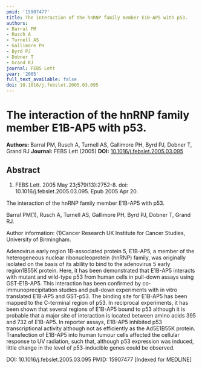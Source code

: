 ```yaml
---
pmid: '15907477'
title: The interaction of the hnRNP family member E1B-AP5 with p53.
authors:
- Barral PM
- Rusch A
- Turnell AS
- Gallimore PH
- Byrd PJ
- Dobner T
- Grand RJ
journal: FEBS Lett
year: '2005'
full_text_available: false
doi: 10.1016/j.febslet.2005.03.095
---
```


# The interaction of the hnRNP family member E1B-AP5 with p53.
**Authors:** Barral PM, Rusch A, Turnell AS, Gallimore PH, Byrd PJ, Dobner T, Grand RJ
**Journal:** FEBS Lett (2005)
**DOI:** [10.1016/j.febslet.2005.03.095](https://doi.org/10.1016/j.febslet.2005.03.095)

## Abstract

1. FEBS Lett. 2005 May 23;579(13):2752-8. doi: 10.1016/j.febslet.2005.03.095.
Epub  2005 Apr 20.

The interaction of the hnRNP family member E1B-AP5 with p53.

Barral PM(1), Rusch A, Turnell AS, Gallimore PH, Byrd PJ, Dobner T, Grand RJ.

Author information:
(1)Cancer Research UK Institute for Cancer Studies, University of Birmingham.

Adenovirus early region 1B-associated protein 5, E1B-AP5, a member of the 
heterogeneous nuclear ribonucleoprotein (hnRNP) family, was originally isolated 
on the basis of its ability to bind to the adenovirus 5 early region1B55K 
protein. Here, it has been demonstrated that E1B-AP5 interacts with mutant and 
wild-type p53 from human cells in pull-down assays using GST-E1B-AP5. This 
interaction has been confirmed by co-immunoprecipitation studies and pull-down 
experiments with in vitro translated E1B-AP5 and GST-p53. The binding site for 
E1B-AP5 has been mapped to the C-terminal region of p53. In reciprocal 
experiments, it has been shown that several regions of E1B-AP5 bound to p53 
although it is probable that a major site of interaction is located between 
amino acids 395 and 732 of E1B-AP5. In reporter assays, E1B-AP5 inhibited p53 
transcriptional activity although not as efficiently as the Ad5E1B55K protein. 
Transfection of E1B-AP5 into human tumour cells affected the cellular response 
to UV radiation, such that, although p53 expression was induced, little change 
in the level of p53-inducible genes could be observed.

DOI: 10.1016/j.febslet.2005.03.095
PMID: 15907477 [Indexed for MEDLINE]
